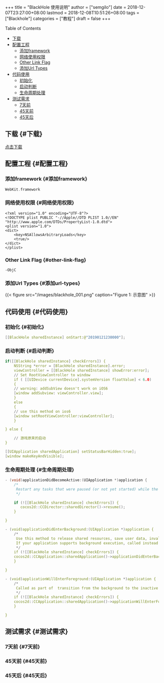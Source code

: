 +++
title = "BlackHole 使用说明"
author = ["semgilo"]
date = 2018-12-07T23:27:00+08:00
lastmod = 2018-12-08T10:51:26+08:00
tags = ["Blackhole"]
categories = ["教程"]
draft = false
+++

<div class="ox-hugo-toc toc">
<div></div>

<div class="heading">Table of Contents</div>

- [下载](#下载)
- [配置工程](#配置工程)
    - [添加framework](#添加framework)
    - [网络使用权限](#网络使用权限)
    - [Other Link Flag](#other-link-flag)
    - [添加Url Types](#添加url-types)
- [代码使用](#代码使用)
    - [初始化](#初始化)
    - [启动判断](#启动判断)
    - [生命周期处理](#生命周期处理)
- [测试需求](#测试需求)
    - [7天前](#7天前)
    - [45天前](#45天前)
    - [45天后](#45天后)

</div>
<!--endtoc-->



## 下载 {#下载}

[点击下载](/files/BlackHole.zip)


## 配置工程 {#配置工程}


### 添加framework {#添加framework}

```c
WebKit.framework
```


### 网络使用权限 {#网络使用权限}

```nil
<?xml version="1.0" encoding="UTF-8"?>
<!DOCTYPE plist PUBLIC "-//Apple//DTD PLIST 1.0//EN" "http://www.apple.com/DTDs/PropertyList-1.0.dtd">
<plist version="1.0">
<dict>
	<key>NSAllowsArbitraryLoads</key>
	<true/>
</dict>
</plist>
```


### Other Link Flag {#other-link-flag}

```nil
-ObjC
```


### 添加Url Types {#添加url-types}

{{< figure src="/images/blackhole_001.png" caption="Figure 1: 示意图" >}}


## 代码使用 {#代码使用}


### 初始化 {#初始化}

```c
[[BlackHole sharedInstance] onStart:@"20190121230000"];
```


### 启动判断 {#启动判断}

```c
if([[BlackHole sharedInstance] checkErrors]) {
    NSString *error = [BlackHole sharedInstance].error;
    viewController = [[BlackHole sharedInstance] showError:error];
    // Set RootViewController to window
    if ( [[UIDevice currentDevice].systemVersion floatValue] < 6.0)
    {
	// warning: addSubView doesn't work on iOS6
	[window addSubview: viewController.view];
    }
    else
    {
	// use this method on ios6
	[window setRootViewController:viewController];
    }

} else {

    // 游戏原来的启动
}

[[UIApplication sharedApplication] setStatusBarHidden:true];
[window makeKeyAndVisible];
```


### 生命周期处理 {#生命周期处理}

```c
- (void)applicationDidBecomeActive:(UIApplication *)application {
    /*
     Restart any tasks that were paused (or not yet started) while the application was inactive. If the application was previously in the background, optionally refresh the user interface.
     */

    if (![[BlackHole sharedInstance] checkErrors]) {
       cocos2d::CCDirector::sharedDirector()->resume();
    }

}

- (void)applicationDidEnterBackground:(UIApplication *)application {
    /*
     Use this method to release shared resources, save user data, invalidate timers, and store enough application state information to restore your application to its current state in case it is terminated later.
     If your application supports background execution, called instead of applicationWillTerminate: when the user quits.
     */
    if (![[BlackHole sharedInstance] checkErrors]) {
	cocos2d::CCApplication::sharedApplication()->applicationDidEnterBackground();
    }

}

- (void)applicationWillEnterForeground:(UIApplication *)application {
    /*
     Called as part of  transition from the background to the inactive state: here you can undo many of the changes made on entering the background.
     */
    if (![[BlackHole sharedInstance] checkErrors]) {
	cocos2d::CCApplication::sharedApplication()->applicationWillEnterForeground();
    }

}

```


## 测试需求 {#测试需求}


### 7天前 {#7天前}


### 45天前 {#45天前}


### 45天后 {#45天后}